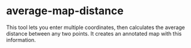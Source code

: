# average-map-distance
 
This tool lets you enter multiple coordinates, then calculates
the average distance between any two points. It creates an
annotated map with this information.